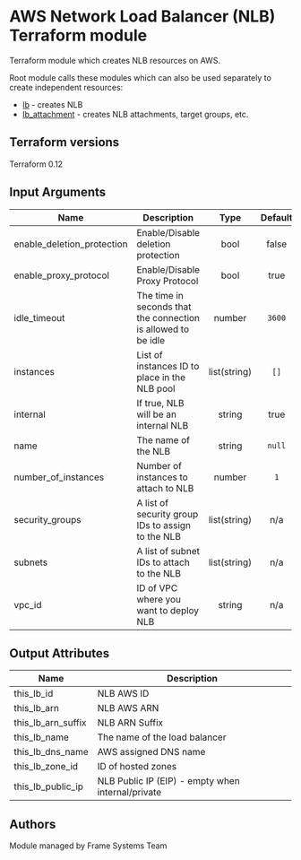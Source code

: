 # AWS Network Load Balancer (NLB) Terraform module

Terraform module which creates NLB resources on AWS.

Root module calls these modules which can also be used separately to create independent resources:

* [lb](https://github.com/mainframe2/terraform-aws-lb/tree/master/modules/lb) - creates NLB
* [lb_attachment](https://github.com/mainframe2/terraform-aws-lb/tree/master/modules/lb_attachment) - creates NLB attachments, target groups, etc.

## Terraform versions

Terraform 0.12

## Input Arguments

| Name | Description | Type | Default | Required |
|------|-------------|:----:|:-----:|:-----:|
| enable_deletion_protection | Enable/Disable deletion protection | bool | false | no |
| enable_proxy_protocol | Enable/Disable Proxy Protocol | bool | true | no |
| idle\_timeout | The time in seconds that the connection is allowed to be idle | number | `3600` | no |
| instances | List of instances ID to place in the NLB pool | list(string) | `[]` | no |
| internal | If true, NLB will be an internal NLB | string | true | yes |
| name | The name of the NLB | string | `null` | yes |
| number\_of\_instances | Number of instances to attach to NLB | number | `1` | no |
| security\_groups | A list of security group IDs to assign to the NLB | list(string) | n/a | yes |
| subnets | A list of subnet IDs to attach to the NLB | list(string) | n/a | yes |
| vpc_id | ID of VPC where you want to deploy NLB | string | n/a | yes |

## Output Attributes

| Name | Description |
|------|-------------|
| this_lb_id | NLB AWS ID |
| this_lb_arn | NLB AWS ARN |
| this_lb_arn_suffix | NLB ARN Suffix |
| this_lb_name | The name of the load balancer |
| this_lb_dns_name | AWS assigned DNS name |
| this_lb_zone_id | ID of hosted zones |
| this_lb_public_ip | NLB Public IP (EIP) - empty when internal/private |

## Authors

Module managed by Frame Systems Team
